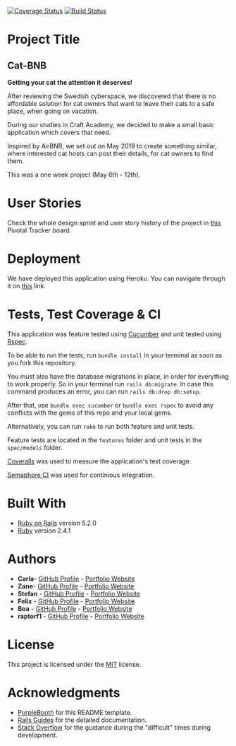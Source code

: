 [![Coverage Status](https://coveralls.io/repos/github/CraftAcademy/cat-bnb/badge.svg?branch=development)](https://coveralls.io/github/CraftAcademy/cat-bnb?branch=development)
[![Build Status](https://semaphoreci.com/api/v1/craftacademy/cat-bnb/branches/development/badge.svg)](https://semaphoreci.com/craftacademy/cat-bnb)

# Project Title

## **Cat-BNB** 
**Getting your cat the attention it deserves!**

After reviewing the Swedish cyberspace, we discovered that there is no affordable solution for cat owners that want to leave their cats to a safe place, when going on vacation.

During our studies in Craft Academy, we decided to make a small basic application which covers that need.

Inspired by AirBNB, we set out on May 2019 to create something similar, where interested cat hosts can post their details, for cat owners to find them.

This was a one week project (May 6th - 12th).

# User Stories

Check the whole design sprint and user story history of the project in [this](https://www.pivotaltracker.com/n/projects/2344914) Pivotal Tracker board.

# Deployment

We have deployed this application using Heroku. You can navigate through it on [this](https://kattbnb.herokuapp.com/) link.

# Tests, Test Coverage & CI

This application was feature tested using [Cucumber](https://cucumber.io/) and unit tested using [Rspec](https://rspec.info/).

To be able to run the tests, run `bundle install` in your terminal as soon as you fork this repository.

You must also have the database migrations in place, in order for everything to work properly. So in your terminal run `rails db:migrate`. In case this command produces an error, you can run `rails db:drop db:setup`.

After that, use `bundle exec cucumber` or `bundle exec rspec` to avoid any conflicts with the gems of this repo and your local gems.

Alternatively, you can run `rake` to run both feature and unit tests.

Feature tests are located in the `features` folder and unit tests in the `spec/models` folder.

[Coveralls](https://coveralls.io/) was used to measure the application's test coverage.

[Semaphore CI](https://semaphoreci.com/) was used for continious integration.

# Built With

* [Ruby on Rails](https://rubyonrails.org/) version 5.2.0
* [Ruby](https://www.ruby-lang.org/en/) version 2.4.1

# Authors

* **Carla**- [GitHub Profile](https://github.com/Carrosen) - [Portfolio Website](https://portfolio-carla-rosen.netlify.com/)
* **Zane**- [GitHub Profile](https://github.com/zanenkn) - [Portfolio Website](https://zanenkn.netlify.com/)
* **Stefan** - [GitHub Profile](https://github.com/stefankarlberg) - [Portfolio Website](https://mystifying-einstein-390384.netlify.com/)
* **Felix** - [GitHub Profile](https://github.com/leiter007) - [Portfolio Website](https://felix-react-portfolio.netlify.com/)
* **Boa** - [GitHub Profile](https://github.com/SnailCoder1) - [Portfolio Website](https://boamatule.netlify.com/)
* **raptorf1** - [GitHub Profile](https://github.com/raptorf1) - [Portfolio Website](https://gtomaras-portfolio.netlify.com/)

# License

This project is licensed under the [MIT](https://opensource.org/licenses/MIT) license.

# Acknowledgments

* [PurpleBooth](https://github.com/PurpleBooth) for this README template.
* [Rails Guides](https://guides.rubyonrails.org/index.html) for the detailed documentation.
* [Stack Overflow](https://stackoverflow.com/) for the guidance during the "difficult" times during development.
